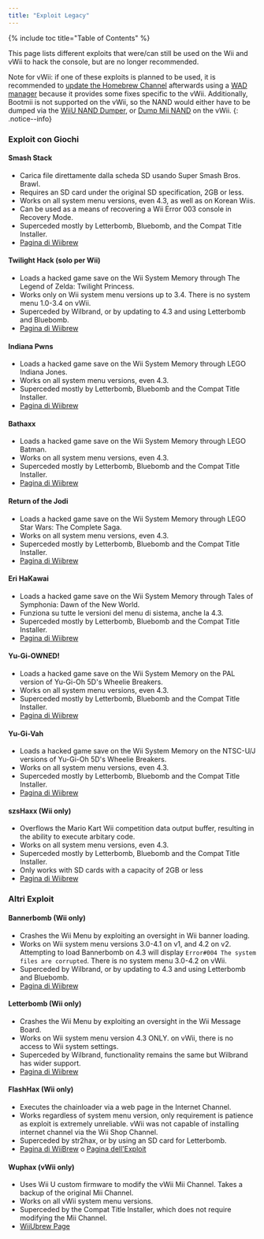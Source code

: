 ```yaml
---
title: "Exploit Legacy"
---
```


{% include toc title="Table of Contents" %}

This page lists different exploits that were/can still be used on the Wii and vWii to hack the console, but are no longer recommended.

Note for vWii: if one of these exploits is planned to be used, it is recommended to [update the Homebrew Channel](https://github.com/FIX94/hbc/releases/tag/1.1.4-1) afterwards using a [WAD manager](yawmme) because it provides some fixes specific to the vWii.  Additionally, Bootmii is not supported on the vWii, so the NAND would either have to be dumped via the [WiiU NAND Dumper](wiiu-nand-dumper), or [Dump Mii NAND](https://oscwii.org/library/app/DmpMiNND) on the vWii.
{: .notice--info}

### Exploit con Giochi

#### Smash Stack

+ Carica file direttamente dalla scheda SD usando Super Smash Bros. Brawl.
+ Requires an SD card under the original SD specification, 2GB or less.
+ Works on all system menu versions, even 4.3, as well as on Korean Wiis.
+ Can be used as a means of recovering a Wii Error 003 console in Recovery Mode.
+ Superceded mostly by Letterbomb, Bluebomb, and the Compat Title Installer.
+ [Pagina di Wiibrew](https://wiibrew.org/wiki/Smash_Stack)

#### Twilight Hack (solo per Wii)

+ Loads a hacked game save on the Wii System Memory through The Legend of Zelda: Twilight Princess.
+ Works only on Wii system menu versions up to 3.4. There is no system menu 1.0-3.4 on vWii.
+ Superceded by Wilbrand, or by updating to 4.3 and using Letterbomb and Bluebomb.
+ [Pagina di Wiibrew](https://wiibrew.org/wiki/Twilight_Hack)

#### Indiana Pwns

+ Loads a hacked game save on the Wii System Memory through LEGO Indiana Jones.
+ Works on all system menu versions, even 4.3.
+ Superceded mostly by Letterbomb, Bluebomb and the Compat Title Installer.
+ [Pagina di Wiibrew](https://wiibrew.org/wiki/Indiana_Pwns)

#### Bathaxx

+ Loads a hacked game save on the Wii System Memory through LEGO Batman.
+ Works on all system menu versions, even 4.3.
+ Superceded mostly by Letterbomb, Bluebomb and the Compat Title Installer.
+ [Pagina di Wiibrew](https://wiibrew.org/wiki/Bathaxx)

#### Return of the Jodi

+ Loads a hacked game save on the Wii System Memory through LEGO Star Wars: The Complete Saga.
+ Works on all system menu versions, even 4.3.
+ Superceded mostly by Letterbomb, Bluebomb and the Compat Title Installer.
+ [Pagina di Wiibrew](https://wiibrew.org/wiki/Return_of_the_Jodi)

#### Eri HaKawai

+ Loads a hacked game save on the Wii System Memory through Tales of Symphonia: Dawn of the New World.
+ Funziona su tutte le versioni del menu di sistema, anche la 4.3.
+ Superceded mostly by Letterbomb, Bluebomb and the Compat Title Installer.
+ [Pagina di Wiibrew](https://wiibrew.org/wiki/Eri_HaKawai)

#### Yu-Gi-OWNED!

+ Loads a hacked game save on the Wii System Memory on the PAL version of Yu-Gi-Oh 5D's Wheelie Breakers.
+ Works on all system menu versions, even 4.3.
+ Superceded mostly by Letterbomb, Bluebomb and the Compat Title Installer.
+ [Pagina di Wiibrew](https://wiibrew.org/wiki/Yu-Gi-OWNED!)

#### Yu-Gi-Vah

+ Loads a hacked game save on the Wii System Memory on the NTSC-U/J versions of Yu-Gi-Oh 5D's Wheelie Breakers.
+ Works on all system menu versions, even 4.3.
+ Superceded mostly by Letterbomb, Bluebomb and the Compat Title Installer.
+ [Pagina di Wiibrew](https://wiibrew.org/wiki/Yu-Gi-Vah)

#### szsHaxx (Wii only)

+ Overflows the Mario Kart Wii competition data output buffer, resulting in the ability to execute arbitary code.
+ Works on all system menu versions, even 4.3.
+ Superceded mostly by Letterbomb, Bluebomb and the Compat Title Installer.
+ Only works with SD cards with a capacity of 2GB or less
+ [Pagina di Wiibrew](https://wiibrew.org/wiki/SzsHaxx)

### Altri Exploit

#### Bannerbomb (Wii only)

+ Crashes the Wii Menu by exploiting an oversight in Wii banner loading.
+ Works on Wii system menu versions 3.0-4.1 on v1, and 4.2 on v2. Attempting to load Bannerbomb on 4.3 will display `Error#004 The system files are corrupted`. There is no system menu 3.0-4.2 on vWii.
+ Superceded by Wilbrand, or by updating to 4.3 and using Letterbomb and Bluebomb.
+ [Pagina di Wiibrew](https://wiibrew.org/wiki/Bannerbomb)

#### Letterbomb (Wii only)

+ Crashes the Wii Menu by exploiting an oversight in the Wii Message Board.
+ Works on Wii system menu version 4.3 ONLY. on vWii, there is no access to Wii system settings.
+ Superceded by Wilbrand, functionality remains the same but Wilbrand has wider support.
+ [Pagina di Wiibrew](https://wiibrew.org/wiki/LetterBomb)

#### FlashHax (Wii only)

+ Executes the chainloader via a web page in the Internet Channel.
+ Works regardless of system menu version, only requirement is patience as exploit is extremely unreliable. vWii was not capable of installing internet channel via the Wii Shop Channel.
+ Superceded by str2hax, or by using an SD card for Letterbomb.
+ [Pagina di WiiBrew](https://wiibrew.org/wiki/Flashhax) o [Pagina dell'Exploit](flashhax)

#### Wuphax (vWii only)

+ Uses Wii U custom firmware to modify the vWii Mii Channel. Takes a backup of the original Mii Channel.
+ Works on all vWii system menu versions.
+ Superceded by the Compat Title Installer, which does not require modifying the Mii Channel.
+ [WiiUbrew Page](https://wiiubrew.org/wiki/Wuphax)

